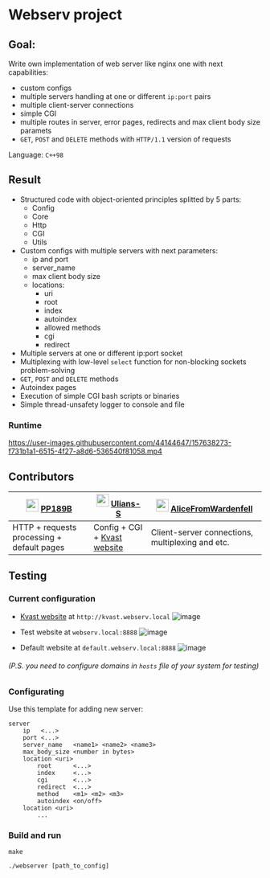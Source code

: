 # Webserv project



## Goal:

Write own implementation of web server like nginx one with next capabilities:
  * custom configs
  * multiple servers handling at one or different `ip:port` pairs
  * multiple client-server connections
  * simple CGI
  * multiple routes in server, error pages, redirects and max client body size paramets
  * `GET`, `POST` and `DELETE` methods with `HTTP/1.1` version of requests

Language: `C++98`




## Result

* Structured code with object-oriented principles splitted by 5 parts:
  + Config
  + Core
  + Http
  + CGI
  + Utils
* Custom configs with multiple servers with next parameters:
  + ip and port
  + server_name
  + max client body size 
  + locations:
    + uri
    + root
    + index
    + autoindex
    + allowed methods
    + cgi
    + redirect
* Multiple servers at one or different ip:port socket
* Multiplexing with low-level `select` function for non-blocking sockets problem-solving
* `GET`, `POST` and `DELETE` methods
* Autoindex pages
* Execution of simple CGI bash scripts or binaries
* Simple thread-unsafety logger to console and file

### Runtime

https://user-images.githubusercontent.com/44144647/157638273-f731b1a1-6515-4f27-a8d6-536540f81058.mp4




## Contributors


| <img src="https://avatars.githubusercontent.com/u/44144647?v=4" width="25px"> [PP189B][PP189B_profile]  | <img src="https://avatars.githubusercontent.com/u/53272893?v=4" width="25px"> [Ulians-S][Uliana-S_profile]  | <img src="https://avatars.githubusercontent.com/u/77484081?v=4" width="25px"> [AliceFromWardenfell][AliceFromWardenfell_profile] |
|---------------------------------------|------------------------------------------|---------------------------------------------------------------|
| HTTP + requests processing + default pages    | Config + CGI + [Kvast website](https://github.com/Uliana-S/kvast_htmlacademy)     | Client-server connections, multiplexing and etc.              |

## Testing

### Current configuration

* [Kvast website](https://github.com/Uliana-S/kvast_htmlacademy) at `http://kvast.webserv.local`
![image](https://user-images.githubusercontent.com/44144647/157631309-1955e75e-6820-4dcc-b2c4-3b0b54b4a013.png)

* Test website at `webserv.local:8888`
![image](https://user-images.githubusercontent.com/44144647/157630839-35b3fb01-0b3f-4a89-9284-80afc16c1333.png)

* Default website at `default.webserv.local:8888`
![image](https://user-images.githubusercontent.com/44144647/157630648-2fc203ae-2b3e-4b3f-a52a-274df46ec3e4.png)

###### (P.S. you need to configure domains in `hosts` file of your system for testing)


### Configurating

Use this template for adding new server:
```
server
    ip   <...>
    port <...>
    server_name   <name1> <name2> <name3>
    max_body_size <number in bytes>
    location <uri>
        root      <...>
        index     <...>
        cgi       <...>
        redirect  <...>
        method    <m1> <m2> <m3>
        autoindex <on/off>
    location <uri>
        ...
```

### Build and run

```
make

./webserver [path_to_config]
```


[PP189B_profile]: https://github.com/PP189B
[Uliana-S_profile]: https://github.com/Uliana-S
[AliceFromWardenfell_profile]: https://github.com/AliceFromWardenfell
